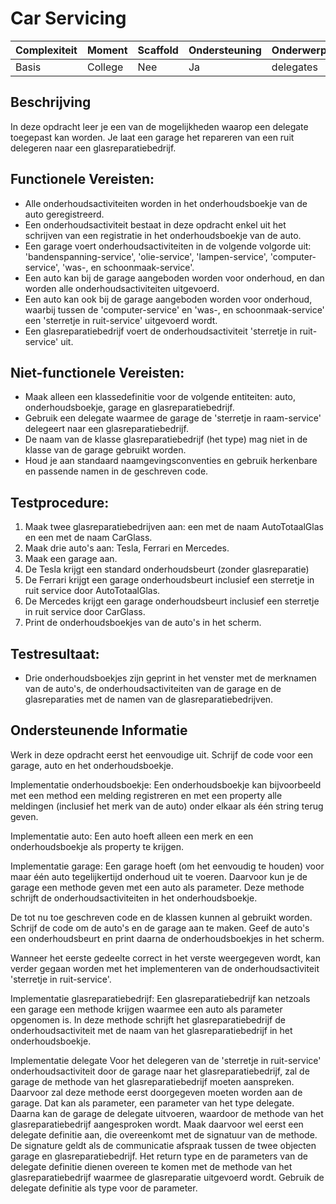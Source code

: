 # Car Servicing



| **Complexiteit** | **Moment**   | **Scaffold** | **Ondersteuning** | **Onderwerpen**                       |
|------------------|--------------|--------------|------------------|---------------------------------------|
| Basis        | College      | Nee          | Ja               | delegates      |


## Beschrijving  
In deze opdracht leer je een van de mogelijkheden waarop een delegate toegepast kan worden. Je laat een garage het repareren van een ruit delegeren naar een glasreparatiebedrijf. 

## Functionele Vereisten:  
- Alle onderhoudsactiviteiten worden in het onderhoudsboekje van de auto geregistreerd. 
- Een onderhoudsactiviteit bestaat in deze opdracht enkel uit het schrijven van een registratie in het onderhoudsboekje van de auto.
- Een garage voert onderhoudsactiviteiten in de volgende volgorde uit: 'bandenspanning-service', 'olie-service', 'lampen-service', 'computer-service', 'was-, en schoonmaak-service'.
- Een auto kan bij de garage aangeboden worden voor onderhoud, en dan worden alle onderhoudsactiviteiten uitgevoerd.
- Een auto kan ook bij de garage aangeboden worden voor onderhoud, waarbij tussen de 'computer-service' en 'was-, en schoonmaak-service' een 'sterretje in ruit-service' uitgevoerd wordt.
- Een glasreparatiebedrijf voert de onderhoudsactiviteit 'sterretje in ruit-service' uit.


## Niet-functionele Vereisten: 
- Maak alleen een klassedefinitie voor de volgende entiteiten: auto, onderhoudsboekje, garage en glasreparatiebedrijf.
- Gebruik een delegate waarmee de garage de 'sterretje in raam-service' delegeert naar een glasreparatiebedrijf.
- De naam van de klasse glasreparatiebedrijf (het type) mag niet in de klasse van de garage gebruikt worden.
- Houd je aan standaard naamgevingsconventies en gebruik herkenbare en passende namen in de geschreven code.

## Testprocedure:  
1. Maak twee glasreparatiebedrijven aan: een met de naam AutoTotaalGlas en een met de naam CarGlass.
2. Maak drie auto's aan: Tesla, Ferrari en Mercedes.
3. Maak een garage aan.
4. De Tesla krijgt een standard onderhoudsbeurt (zonder glasreparatie)
5. De Ferrari krijgt een garage onderhoudsbeurt inclusief een sterretje in ruit service door AutoTotaalGlas.
6. De Mercedes krijgt een garage onderhoudsbeurt inclusief een sterretje in ruit service door CarGlass.
7. Print de onderhoudsboekjes van de auto's in het scherm.

## Testresultaat:  
- Drie onderhoudsboekjes zijn geprint in het venster met de merknamen van de auto's, de onderhoudsactiviteiten van de garage en de glasreparaties met de namen van de glasreparatiebedrijven.

## Ondersteunende Informatie
Werk in deze opdracht eerst het eenvoudige uit. Schrijf de code voor een garage, auto en het onderhoudsboekje. 

Implementatie onderhoudsboekje:
Een onderhoudsboekje kan bijvoorbeeld met een method een melding registreren en met een property alle meldingen (inclusief het merk van de auto) onder elkaar als één string terug geven. 

Implementatie auto:
Een auto hoeft alleen een merk en een onderhoudsboekje als property te krijgen. 

Implementatie garage:
Een garage hoeft (om het eenvoudig te houden) voor maar één auto tegelijkertijd onderhoud uit te voeren. Daarvoor kun je de garage een methode geven met een auto als parameter. Deze methode schrijft de onderhoudsactiviteiten in het onderhoudsboekje.


De tot nu toe geschreven code en de klassen kunnen al gebruikt worden. Schrijf de code om de auto's en de garage aan te maken. Geef de auto's een onderhoudsbeurt en print daarna de onderhoudsboekjes in het scherm.

Wanneer het eerste gedeelte correct in het verste weergegeven wordt, kan verder gegaan worden met het implementeren van de onderhoudsactiviteit 'sterretje in ruit-service'.

Implementatie glasreparatiebedrijf:
Een glasreparatiebedrijf kan netzoals een garage een methode krijgen waarmee een auto als parameter opgenomen is. In deze methode schrijft het glasreparatiebedrijf de onderhoudsactiviteit met de naam van het glasreparatiebedrijf in het onderhoudsboekje.

Implementatie delegate
Voor het delegeren van de 'sterretje in ruit-service' onderhoudsactiviteit door de garage naar het glasreparatiebedrijf, zal de garage de methode van het glasreparatiebedrijf moeten aanspreken. Daarvoor zal deze methode eerst doorgegeven moeten worden aan de garage. Dat kan als parameter, een parameter van het type delegate. Daarna kan de garage de delegate uitvoeren, waardoor de methode van het glasreparatiebedrijf aangesproken wordt. Maak daarvoor wel eerst een delegate definitie aan, die overeenkomt met de signatuur van de methode. De signature geldt als de communicatie afspraak tussen de twee objecten garage en glasreparatiebedrijf. Het return type en de parameters van de delegate definitie dienen overeen te komen met de methode van het glasreparatiebedrijf waarmee de glasreparatie uitgevoerd wordt. Gebruik de delegate definitie als type voor de parameter.






